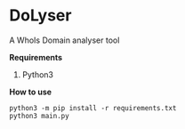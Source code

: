 # DoLyser
A WhoIs Domain analyser tool

**Requirements**
1. Python3

**How to use**

```
python3 -m pip install -r requirements.txt
python3 main.py
```
